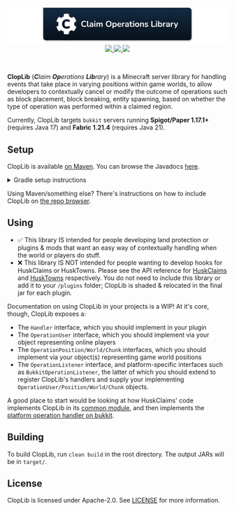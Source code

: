 <!--suppress ALL -->
<p align="center">
    <img src="images/banner.png" alt="Claim Operations Library" />
    <a href="https://github.com/WiIIiam278/ClopLib/actions/workflows/ci.yml">
        <img src="https://img.shields.io/github/actions/workflow/status/WiIIiam278/ClopLib/ci.yml?branch=master&logo=github"/>
    </a> 
    <a href="https://repo.william278.net/#/releases/net/william278/cloplib/">
        <img src="https://repo.william278.net/api/badge/latest/releases/net/william278/cloplib/cloplib-common?color=00fb9a&name=Maven&prefix=v"/>
    </a> 
    <a href="https://discord.gg/tVYhJfyDWG">
        <img src="https://img.shields.io/discord/818135932103557162.svg?label=&logo=discord&logoColor=fff&color=7389D8&labelColor=6A7EC2" />
    </a> 
</p>
<br/>

**ClopLib** (_**C**laim **Op**erations **Lib**rary_) is a Minecraft server library for handling events that take place in varying positions within game worlds, to allow developers to contextually cancel or modify the outcome of operations such as block placement, block breaking, entity spawning, based on whether the type of operation was performed within a claimed region.

Currently, ClopLib targets `bukkit` servers running **Spigot/Paper 1.17.1+** (requires Java 17) and **Fabric 1.21.4** (requires Java 21).

## Setup
ClopLib is available [on Maven](https://repo.william278.net/#/releases/net/william278/cloplib/). You can browse the Javadocs [here](https://repo.william278.net/javadoc/releases/net/william278/cloplib/latest).

<details>
<summary>Gradle setup instructions</summary> 

First, add the Maven repository to your `build.gradle` file:
```groovy
repositories {
    maven { url "https://repo.william278.net/releases" }
}
```

Then, add the dependency itself. Replace `VERSION` with the latest release version. (e.g., `1.1`) and `PLATFORM` with the platform you are targeting (e.g., `bukkit`, `fabric`). If you want to target pre-release "snapshot" versions (not recommended), you should use the `/snapshots` repository instead.

On Fabric, you'll need to specify the targeted Minecraft version in the format `VERSION+MC_VERSION` (e.g. `net.william278.cloplib:cloplib-fabric:1.1+1.21.4`)

```groovy
dependencies {
    implementation "net.william278.cloplib:cloplib-PLATFORM:VERSION"
}
```
</details>

Using Maven/something else? There's instructions on how to include ClopLib on [the repo browser](https://repo.william278.net/#/releases/net/william278/cloplib).

## Using
* ✅ This library IS intended for people developing land protection or plugins & mods that want an easy way of contextually handling when the world or players do stuff.
* ❌ This library IS NOT intended for people wanting to develop hooks for HuskClaims or HuskTowns. Please see the API reference for [HuskClaims](https://william278.net/docs/huskclaims/api) and [HuskTowns](https://william278.net/docs/husktowns/api) respectively. You do not need to include this library or add it to your `/plugins` folder; ClopLib is shaded & relocated in the final jar for each plugin.

Documentation on using ClopLib in your projects is a WIP! At it's core, though, ClopLib exposes a:
* The `Handler` interface, which you should implement in your plugin  
* The `OperationUser` interface, which you should implement via your object representing online players
* The `OperationPosition/World/Chunk` interfaces, which you should implement via your object(s) representing game world positions 
* The `OperationListener` interface, and platform-specific interfaces such as `BukkitOperationListener`, the latter of which you should extend to register ClopLib's handlers and supply your implementing `OperationUser/Position/World/Chunk` objects. 

A good place to start would be looking at how HuskClaims' code implements ClopLib in its [common module](https://github.com/WiIIiam278/HuskClaims/blob/master/common/src/main/java/net/william278/huskclaims/claim/ClaimHandler.java), and then implements the [platform operation handler on bukkit](https://github.com/WiIIiam278/HuskClaims/blob/master/bukkit/src/main/java/net/william278/huskclaims/listener/BukkitListener.java).

## Building
To build ClopLib, run `clean build` in the root directory. The output JARs will be in `target/`.

## License
ClopLib is licensed under Apache-2.0. See [LICENSE](https://github.com/WiIIiam278/ClopLib/raw/master/LICENSE) for more information.
